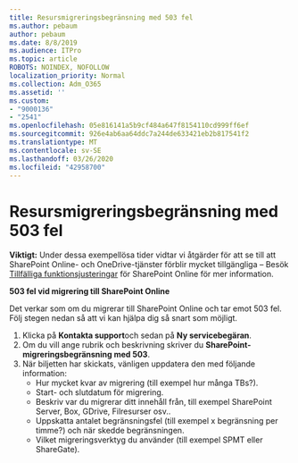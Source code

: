 ```yaml
---
title: Resursmigreringsbegränsning med 503 fel
ms.author: pebaum
author: pebaum
ms.date: 8/8/2019
ms.audience: ITPro
ms.topic: article
ROBOTS: NOINDEX, NOFOLLOW
localization_priority: Normal
ms.collection: Adm_O365
ms.assetid: ''
ms.custom:
- "9000136"
- "2541"
ms.openlocfilehash: 05e816141a5b9cf484a647f8154110cd999ff6ef
ms.sourcegitcommit: 926e4ab6aa64ddc7a244de633421eb2b817541f2
ms.translationtype: MT
ms.contentlocale: sv-SE
ms.lasthandoff: 03/26/2020
ms.locfileid: "42958700"
---
```

# <a name="sharepoint-migration-throttling-with-503-errors"></a>Resursmigreringsbegränsning med 503 fel

**Viktigt:** Under dessa exempellösa tider vidtar vi åtgärder för att se till att SharePoint Online- och OneDrive-tjänster förblir mycket tillgängliga – Besök [Tillfälliga funktionsjusteringar](https://aka.ms/ODSPAdjustments) för SharePoint Online för mer information.

**503 fel vid migrering till SharePoint Online**

Det verkar som om du migrerar till SharePoint Online och tar emot 503 fel. Följ stegen nedan så att vi kan hjälpa dig så snart som möjligt. 

1. Klicka på **Kontakta support**och sedan på **Ny servicebegäran**.
2. Om du vill ange rubrik och beskrivning skriver du **SharePoint-migreringsbegränsning med 503**.
3. När biljetten har skickats, vänligen uppdatera den med följande information:
    - Hur mycket kvar av migrering (till exempel hur många TBs?).
    - Start- och slutdatum för migrering.
    - Beskriv var du migrerar ditt innehåll från, till exempel SharePoint Server, Box, GDrive, Filresurser osv..
    - Uppskatta antalet begränsningsfel (till exempel x begränsning per timme?) och när skedde begränsningen.
    - Vilket migreringsverktyg du använder (till exempel SPMT eller ShareGate).



